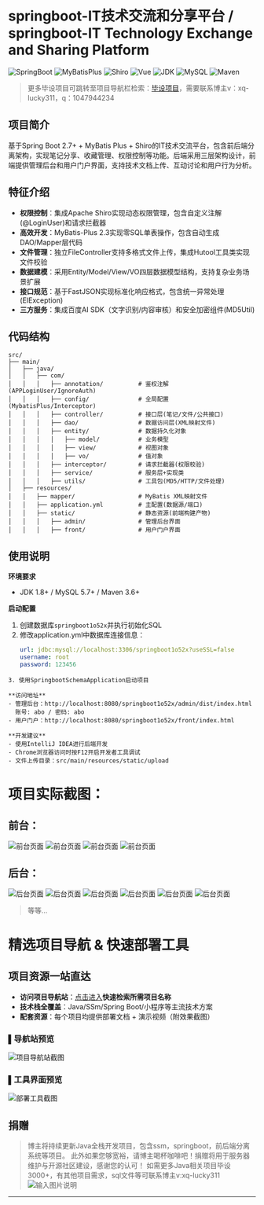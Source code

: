 # springboot-IT技术交流和分享平台 / springboot-IT Technology Exchange and Sharing Platform

![SpringBoot](https://img.shields.io/badge/SpringBoot-2.7+-brightgreen)
![MyBatisPlus](https://img.shields.io/badge/MyBatisPlus-2.3-blue)
![Shiro](https://img.shields.io/badge/Shiro-1.3.2-orange)
![Vue](https://img.shields.io/badge/Vue-2.x-brightgreen)
![JDK](https://img.shields.io/badge/JDK-1.8+-blue)
![MySQL](https://img.shields.io/badge/MySQL-5.7+-teal)
![Maven](https://img.shields.io/badge/Maven-3.6+-red)

> 更多毕设项目可跳转至项目导航栏检索：[毕设项目](http://sysadmin.3vfree.vip)，需要联系博主v：xq-lucky311，q：1047944234

## 项目简介  
基于Spring Boot 2.7+ + MyBatis Plus + Shiro的IT技术交流平台，包含前后端分离架构，实现笔记分享、收藏管理、权限控制等功能。后端采用三层架构设计，前端提供管理后台和用户门户界面，支持技术文档上传、互动讨论和用户行为分析。

## 特征介绍  
- **权限控制**：集成Apache Shiro实现动态权限管理，包含自定义注解(@LoginUser)和请求拦截器  
- **高效开发**：MyBatis-Plus 2.3实现零SQL单表操作，包含自动生成DAO/Mapper层代码  
- **文件管理**：独立FileController支持多格式文件上传，集成Hutool工具类实现文件校验  
- **数据建模**：采用Entity/Model/View/VO四层数据模型结构，支持复杂业务场景扩展  
- **接口规范**：基于FastJSON实现标准化响应格式，包含统一异常处理(EIException)  
- **三方服务**：集成百度AI SDK（文字识别/内容审核）和安全加密组件(MD5Util)

## 代码结构
```
src/
├── main/
│   ├── java/
│   │   ├── com/
│   │   │   ├── annotation/          # 鉴权注解(APPLoginUser/IgnoreAuth)
│   │   │   ├── config/              # 全局配置(MybatisPlus/Interceptor)
│   │   │   ├── controller/          # 接口层(笔记/文件/公共接口)
│   │   │   ├── dao/                 # 数据访问层(XML映射文件)
│   │   │   ├── entity/              # 数据持久化对象
│   │   │   │   ├── model/           # 业务模型
│   │   │   │   ├── view/            # 视图对象
│   │   │   │   ├── vo/              # 值对象
│   │   │   ├── interceptor/         # 请求拦截器(权限校验)
│   │   │   ├── service/             # 服务层+实现类
│   │   │   ├── utils/               # 工具包(MD5/HTTP/文件处理)
│   ├── resources/
│   │   ├── mapper/                  # MyBatis XML映射文件
│   │   ├── application.yml          # 主配置(数据源/端口)
│   │   ├── static/                  # 静态资源(前端构建产物)
│   │   │   ├── admin/               # 管理后台界面
│   │   │   ├── front/               # 用户门户界面
```
## 使用说明
**环境要求**  
- JDK 1.8+ / MySQL 5.7+ / Maven 3.6+

**启动配置**  
1. 创建数据库`springboot1o52x`并执行初始化SQL
2. 修改application.yml中数据库连接信息：
   ```yaml
   url: jdbc:mysql://localhost:3306/springboot1o52x?useSSL=false
   username: root
   password: 123456
```
3. 使用SpringbootSchemaApplication启动项目

**访问地址**  
- 管理后台：http://localhost:8080/springboot1o52x/admin/dist/index.html  
  账号: abo / 密码: abo
- 用户门户：http://localhost:8080/springboot1o52x/front/index.html

**开发建议**  
- 使用IntelliJ IDEA进行后端开发
- Chrome浏览器访问时按F12开启开发者工具调试
- 文件上传目录：src/main/resources/static/upload
```

# 项目实际截图：

## 前台：
![前台页面](xx/prefix/1.png)
![前台页面](xx/prefix/2.png)
![前台页面](xx/prefix/3.png)
![前台页面](xx/prefix/4.png)

## 后台：
![后台页面](xx/suffix/1.png)
![后台页面](xx/suffix/2.png)
![后台页面](xx/suffix/3.png)
![后台页面](xx/suffix/4.png)
![后台页面](xx/suffix/5.png)
![后台页面](xx/suffix/6.png)

> 等等...

# 精选项目导航 & 快速部署工具
## 项目资源一站直达
- ​**访问项目导航站**：[点击进入](http://sysadmin.3vfree.vip)**快速检索所需项目名称**
- ​**技术栈全覆盖**：Java/SSm/Spring Boot/小程序等主流技术方案
- ​**配套资源**：每个项目均提供部署文档 + 演示视频（附效果截图）

### ▌导航站预览
![项目导航站截图](项目检索工具.png)

### ▌工具界面预览
![部署工具截图](一键部署工具.png)

## 捐赠
> 博主将持续更新Java全栈开发项目，包含ssm，springboot，前后端分离系统等项目。
> 此外如果您够宽裕，请博主喝杯咖啡吧！捐赠将用于服务器维护与开源社区建设，感谢您的认可！
> 如需更多Java相关项目毕设3000+，有其他项目需求，sql文件等可联系博主v:xq-lucky311
![输入图片说明](%E7%91%9E%E5%B9%B8%EF%BC%81%E7%91%9E%E5%B9%B8%EF%BC%81.png)
---